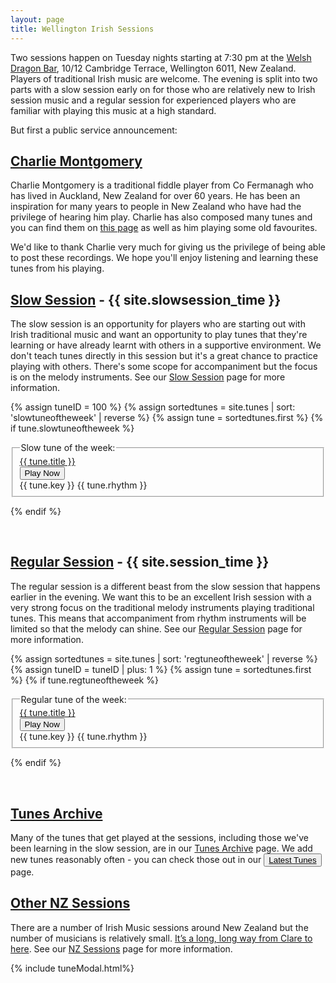 ```yaml
---
layout: page
title: Wellington Irish Sessions
---
```

Two sessions happen on Tuesday nights starting at 7:30 pm at the <a href="/dragon/">Welsh Dragon Bar</a>, 10/12 Cambridge Terrace, Wellington 6011, New Zealand. Players of traditional Irish music are welcome. The evening is split into two parts with a slow session early on for those who are relatively new to Irish session music and a regular session for experienced players who are familiar with playing this music at a high standard.

But first a public service announcement:

<div class="licenceUsed">
<a href="/charlie_montgomery/"><h2>Charlie Montgomery</h2></a>
<p>
Charlie Montgomery is a traditional fiddle player from Co Fermanagh who has lived in Auckland, New Zealand for over 60 years. He has been an inspiration for many years to people in New Zealand who have had the privilege of hearing him play. Charlie has also composed many tunes and you can find them on <a href="/charlie_montgomery/">this page</a> as well as him playing some old favourites.
</p>
<p>
We'd like to thank Charlie very much for giving us the privilege of being able to post these recordings. We hope you'll enjoy listening and learning these tunes from his playing.
</p>
</div>

<a href="/slowsession/">Slow Session</a> - {{ site.slowsession_time }}
------------

The slow session is an opportunity for players who are starting out with Irish traditional music and want an opportunity to play tunes that they're learning or have already learnt with others in a supportive environment. We don't teach tunes directly in this session but it's a great chance to practice playing with others. There's some scope for accompaniment but the focus is on the melody instruments. See our <a href="/slowsession/">Slow Session</a> page for more information.

{% assign tuneID = 100 %}
{% assign sortedtunes = site.tunes | sort: 'slowtuneoftheweek' | reverse %}
{% assign tune = sortedtunes.first %}
{% if tune.slowtuneoftheweek %}
<fieldset class="fieldset-auto-width">
<legend>Slow tune of the week:</legend>
<div class="row">
    <div class="small-5 columns">
        <span title="Go to Tunepage">
            <a href="{{ tune.url }}">{{ tune.title }}</a>
        </span>
    </div>
    <div class="small-3 columns">
        <input class="filterButton" type="button" onclick="changeTune({{ tuneID }});" value="Play Now" />
    </div>
    <div class="small-3 columns">
        {{ tune.key }} {{ tune.rhythm }}
    </div>
</div>
</fieldset>

<div class="row"></div>

<script>
tuneOfTheWeek = {
    "{{ tuneID }}": {
        "title": "{{ tune.title | xml_escape }}",
        "tuneID": "{{ tuneID }}",
        "key": "{{ tune.key | xml_escape }}",
        "rhythm": "{{ tune.rhythm | xml_escape }}",
        "url": "{{ tune.url | xml_escape }}",
        "mp3": "{{ site.mp3_host | append: tune.mp3_file | xml_escape }}",
        "mp3_source": "{{ tune.mp3_source | strip_html | xml_escape }}",
        "repeats": "{{ tune.repeats }}",
        "parts": "{{ tune.parts }}",
        "abc": {{ tune.abc | jsonify }}
    },
};
</script>
{% endif %}

<br />

<a href="/regularsession/">Regular Session</a> - {{ site.session_time }}
--------------

The regular session is a different beast from the slow session that happens earlier in the evening. We want this to be an excellent Irish session with a very strong focus on the traditional melody instruments playing traditional tunes. This means that accompaniment from rhythm instruments will be limited so that the melody can shine. See our <a href="/regularsession/">Regular Session</a> page for more information.

{% assign sortedtunes = site.tunes | sort: 'regtuneoftheweek' | reverse %}
{% assign tuneID = tuneID | plus: 1 %}
{% assign tune = sortedtunes.first %}
{% if tune.regtuneoftheweek %}
<fieldset class="fieldset-auto-width">
<legend>Regular tune of the week:</legend>
<div class="row">
    <div class="small-5 columns">
        <span title="Go to Tunepage">
            <a href="{{ tune.url }}">{{ tune.title }}</a>
        </span>
    </div>
    <div class="small-3 columns">
        <input class="filterButton" type="button" onclick="changeTune({{ tuneID }});" value="Play Now" />
    </div>
    <div class="small-3 columns">
        {{ tune.key }} {{ tune.rhythm }}
    </div>
</div>
</fieldset>

<div class="row"></div>

<script>
window.store = {
    "{{ tuneID }}": {
        "title": "{{ tune.title | xml_escape }}",
        "tuneID": "{{ tuneID }}",
        "key": "{{ tune.key | xml_escape }}",
        "rhythm": "{{ tune.rhythm | xml_escape }}",
        "url": "{{ tune.url | xml_escape }}",
        "mp3": "{{ site.mp3_host | append: tune.mp3_file | xml_escape }}",
        "mp3_source": "{{ tune.mp3_source | strip_html | xml_escape }}",
        "repeats": "{{ tune.repeats }}",
        "parts": "{{ tune.parts }}",
        "abc": {{ tune.abc | jsonify }}
    },
};

// Add slow tune of the week into the window.store
$.extend(window.store, tuneOfTheWeek);
</script>

{% endif %}

<br />

<a href="/tunes_archive/">Tunes Archive</a>
------------

Many of the tunes that get played at the sessions, including those we've been learning in the slow session, are in our <a href="/tunes_archive/">Tunes Archive</a> page. We add new tunes reasonably often - you can check those out in our <a href="/latest/"><button class="filterButton" style="display: inline;"> Latest Tunes</button></a> page.


<a href="/nz_sessions">Other NZ Sessions</a>
--------------

There are a number of Irish Music sessions around New Zealand but the number of musicians is relatively small. <a href="https://www.youtube.com/watch?v=9B3_of9CY24">It’s a long, long way from Clare to here</a>. See our <a href="/nz_sessions">NZ Sessions</a> page for more information.

{% include tuneModal.html%}

<script>
$(document).ready(function() {
    audioPlayer.innerHTML = createAudioPlayer();
});
</script>
